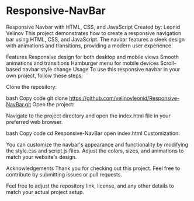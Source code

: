 # Responsive-NavBar
Responsive Navbar with HTML, CSS, and JavaScript
Created by: Leonid Velinov
This project demonstrates how to create a responsive navigation bar using HTML, CSS, and JavaScript. The navbar features a sleek design with animations and transitions, providing a modern user experience.

Features
Responsive design for both desktop and mobile views
Smooth animations and transitions
Hamburger menu for mobile devices
Scroll-based navbar style change
Usage
To use this responsive navbar in your own project, follow these steps:

Clone the repository:

bash
Copy code
git clone https://github.com/velinovleonid/Responsive-NavBar.git
Open the project:

Navigate to the project directory and open the index.html file in your preferred web browser.

bash
Copy code
cd Responsive-NavBar
open index.html
Customization:

You can customize the navbar's appearance and functionality by modifying the style.css and script.js files. Adjust the colors, sizes, and animations to match your website's design.

Acknowledgements
Thank you for checking out this project. Feel free to contribute by submitting issues or pull requests.

Feel free to adjust the repository link, license, and any other details to match your actual project setup.
